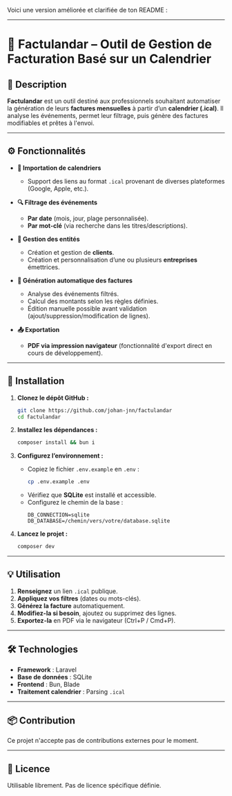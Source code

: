 Voici une version améliorée et clarifiée de ton README :

---

# 🧾 Factulandar – Outil de Gestion de Facturation Basé sur un Calendrier

## 📌 Description

**Factulandar** est un outil destiné aux professionnels souhaitant automatiser la génération de leurs **factures mensuelles** à partir d’un **calendrier (.ical)**. Il analyse les événements, permet leur filtrage, puis génère des factures modifiables et prêtes à l'envoi.

---

## ⚙️ Fonctionnalités

- **📅 Importation de calendriers**

  - Support des liens au format `.ical` provenant de diverses plateformes (Google, Apple, etc.).

- **🔍 Filtrage des événements**
  - **Par date** (mois, jour, plage personnalisée).
  - **Par mot-clé** (via recherche dans les titres/descriptions).
- **🏢 Gestion des entités**

  - Création et gestion de **clients**.
  - Création et personnalisation d’une ou plusieurs **entreprises** émettrices.

- **🧾 Génération automatique des factures**

  - Analyse des événements filtrés.
  - Calcul des montants selon les règles définies.
  - Édition manuelle possible avant validation (ajout/suppression/modification de lignes).

- **📤 Exportation**
  - **PDF via impression navigateur** (fonctionnalité d'export direct en cours de développement).

---

## 🚀 Installation

1. **Clonez le dépôt GitHub :**

   ```bash
   git clone https://github.com/johan-jnn/factulandar
   cd factulandar
   ```

2. **Installez les dépendances :**

   ```bash
   composer install && bun i
   ```

3. **Configurez l’environnement :**

   - Copiez le fichier `.env.example` en `.env` :
     ```bash
     cp .env.example .env
     ```
   - Vérifiez que **SQLite** est installé et accessible.
   - Configurez le chemin de la base :
     ```env
     DB_CONNECTION=sqlite
     DB_DATABASE=/chemin/vers/votre/database.sqlite
     ```

4. **Lancez le projet :**
   ```bash
   composer dev
   ```

---

## 💡 Utilisation

1. **Renseignez** un lien `.ical` publique.
2. **Appliquez vos filtres** (dates ou mots-clés).
3. **Générez la facture** automatiquement.
4. **Modifiez-la si besoin**, ajoutez ou supprimez des lignes.
5. **Exportez-la** en PDF via le navigateur (Ctrl+P / Cmd+P).

---

## 🛠 Technologies

- **Framework** : Laravel
- **Base de données** : SQLite
- **Frontend** : Bun, Blade
- **Traitement calendrier** : Parsing `.ical`

---

## 📦 Contribution

Ce projet n'accepte pas de contributions externes pour le moment.

---

## 📄 Licence

Utilisable librement. Pas de licence spécifique définie.
